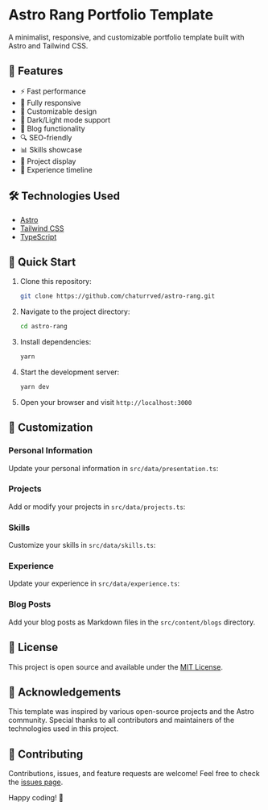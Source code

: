 # Astro Rang Portfolio Template

A minimalist, responsive, and customizable portfolio template built with Astro and Tailwind CSS.

## 🚀 Features

- ⚡️ Fast performance
- 📱 Fully responsive
- 🎨 Customizable design
- 🌙 Dark/Light mode support
- 📝 Blog functionality
- 🔍 SEO-friendly
- 📊 Skills showcase
- 💼 Project display
- 📜 Experience timeline

## 🛠️ Technologies Used

- [Astro](https://astro.build/)
- [Tailwind CSS](https://tailwindcss.com/)
- [TypeScript](https://www.typescriptlang.org/)

## 🚀 Quick Start

1. Clone this repository:
   ```bash
   git clone https://github.com/chaturrved/astro-rang.git
   ```

2. Navigate to the project directory:
   ```bash
   cd astro-rang
   ```

3. Install dependencies:
   ```bash
   yarn
   ```

4. Start the development server:
   ```bash
   yarn dev
   ```

5. Open your browser and visit `http://localhost:3000`

## 🔧 Customization

### Personal Information

Update your personal information in `src/data/presentation.ts`:

### Projects

Add or modify your projects in `src/data/projects.ts`:

### Skills

Customize your skills in `src/data/skills.ts`:

### Experience

Update your experience in `src/data/experience.ts`:

### Blog Posts

Add your blog posts as Markdown files in the `src/content/blogs` directory.

## 📄 License

This project is open source and available under the [MIT License](LICENSE).

## 🙏 Acknowledgements

This template was inspired by various open-source projects and the Astro community. Special thanks to all contributors and maintainers of the technologies used in this project.

## 🤝 Contributing

Contributions, issues, and feature requests are welcome! Feel free to check the [issues page](https://github.com/chaturrved/astro-rang/issues).

Happy coding! 🚀